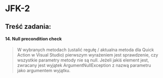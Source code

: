 # JFK-2

## Treść zadania:

#### 14.	Null precondition check
> W wybranych metodach (ustalić regułę / aktualna metoda dla Quick Action w Visual Studio) pierwszym wyrażeniem jest sprawdzenie, czy wszystkie parametry metody nie są null. Jeżeli jakiś element jest, zwracany jest wyjątek ArgumentNullException z nazwą parametru jako argumentem wyjątku.
